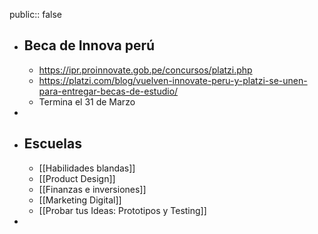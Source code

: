 public:: false

- ## Beca de Innova perú
	- https://ipr.proinnovate.gob.pe/concursos/platzi.php
	- https://platzi.com/blog/vuelven-innovate-peru-y-platzi-se-unen-para-entregar-becas-de-estudio/
	- Termina el 31 de Marzo
-
- ## Escuelas
	- [[Habilidades blandas]]
	- [[Product Design]]
	- [[Finanzas e inversiones]]
	- [[Marketing Digital]]
	- [[Probar tus Ideas: Prototipos y Testing]]
-